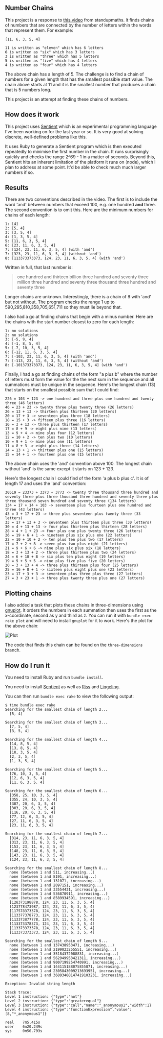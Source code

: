 ## Number Chains

This project is a response to
[this video](https://www.youtube.com/watch?v=LYKn0yUTIU4)
from standupmaths. It finds chains of numbers that are connected by the number
of letters within the words that represent them. For example:

```
[11, 6, 3, 5, 4]

11 is written as "eleven" which has 6 letters
6 is written as "six" which has 3 letters
3 is written as "three" which has 5 letters
5 is written as "five" which has 4 letters
4 is written as "four" which has 4 letters
```

The above chain has a length of 5. The challenge is to find a chain of numbers
for a given length that has the smallest possible start value. The chain above
starts at 11 and it is the smallest number that produces a chain that is 5
numbers long.

This project is an attempt at finding these chains of numbers.

## How does it work

This project uses [Sentient](http://sentient-lang.org/) which is an experimental
programming language I've been working on for the last year or so. It is very
good at solving discrete, well-defined problems like this.

It uses Ruby to generate a Sentient program which is then executed repeatedly to
minimise the first number in the chain. It runs surprisingly quickly and checks
the range 2^69 - 1 in a matter of seconds. Beyond this, Sentient hits an
inherent limitation of the platform it runs on (node), which I plan to address
at some point. It'd be able to check much much larger numbers if so.

## Results

There are two conventions described in the video. The first is to include the
word 'and' between numbers that exceed 100, e.g. one hundred **and** three. The
second convention is to omit this. Here are the minimum numbers for chains of
each length:

```
1: [4]
2: [5, 4]
3: [3, 5, 4]
4: [1, 3, 5, 4]
5: [11, 6, 3, 5, 4]
6: [23, 11, 6, 3, 5, 4]
7: [124, 23, 11, 6, 3, 5, 4] (with 'and')
7: [323, 23, 11, 6, 3, 5, 4] (without 'and')
8: [113373373373, 124, 23, 11, 6, 3, 5, 4] (with 'and')
```

Written in full, that last number is:

>one hundred and thirteen billion three hundred and seventy three million three
>hundred and seventy three thousand three hundred and seventy three

Longer chains are unknown. Interestingly, there is a chain of 8 with 'and' but
not without. The program checks the range 1 up to 590,295,810,358,705,651,711 so
they must lie beyond that.

I also had a go at finding chains that begin with a minus number. Here are the
chains with the start number closest to zero for each length:

```
1: no solutions
2: no solutions
3: [-5, 9, 4]
4: [-1, 8, 5, 4]
5: [-7, 10, 3, 5, 4]
6: [-12, 11, 6, 3, 5, 4]
7: [-103, 23, 11, 6, 3, 5, 4] (with 'and')
7: [-113, 23, 11, 6, 3, 5, 4] (without 'and')
8: [-101373373373, 124, 23, 11, 6, 3, 5, 4] (with 'and')
```

Finally, I had a go at finding chains of the form "a plus b" where the number of
letters must form the value for the the next sum in the sequence and all
summations must be unique in the sequence. Here's the longest chain (13) that
starts on the smallest possible sum that I could find:

```
226 = 103 + 123 -> one hundred and three plus one hundred and twenty three (46 letters)
46 = 23 + 23 -> twenty three plus twenty three (26 letters)
26 = 13 + 13 -> thirteen plus thirteen (20 letters)
20 = 17 + 3 -> seventeen plus three (18 letters)
18 = 15 + 3 -> fifteen plus three (16 letters)
16 = 3 + 13 -> three plus thirteen (17 letters)
17 = 8 + 9 -> eight plus nine (13 letters)
13 = 9 + 4 -> nine plus four (12 letters)
12 = 10 + 2 -> ten plus two (10 letters)
10 = 9 + 1 -> nine plus one (11 letters)
11 = 8 + 3 -> eight plus three (14 letters)
14 = 13 + 1 -> thirteen plus one (15 letters)
15 = 14 + 1 -> fourteen plus one (15 letters)
```

The above chain uses the 'and' convention above 100. The longest chain without
'and' is the same except it starts on 123 + 123.

Here's the longest chain I could find of the form 'a plus b plus c'. It is of
length 17 and uses the 'and' convention:

```
30519 = 23373 + 3373 + 3773 -> twenty three thousand three hundred and seventy three plus three thousand three hundred and seventy three plus three thousand seven hundred and seventy three (134 letters)
134 = 17 + 14 + 103 -> seventeen plus fourteen plus one hundred and three (43 letters)
43 = 3 + 17 + 23 -> three plus seventeen plus twenty three (33 letters)
33 = 17 + 13 + 3 -> seventeen plus thirteen plus three (30 letters)
30 = 4 + 13 + 13 -> four plus thirteen plus thirteen (28 letters)
28 = 4 + 1 + 23 -> four plus one plus twenty three (26 letters)
26 = 19 + 6 + 1 -> nineteen plus six plus one (22 letters)
22 = 10 + 10 + 2 -> ten plus ten plus two (17 letters)
17 = 7 + 2 + 8 -> seven plus two plus eight (21 letters)
21 = 9 + 6 + 6 -> nine plus six plus six (18 letters)
18 = 3 + 13 + 2 -> three plus thirteen plus two (24 letters)
24 = 6 + 10 + 8 -> six plus ten plus eight (19 letters)
19 = 9 + 5 + 5 -> nine plus five plus five (20 letters)
20 = 3 + 13 + 4 -> three plus thirteen plus four (25 letters)
25 = 16 + 8 + 1 -> sixteen plus eight plus one (23 letters)
23 = 17 + 3 + 3 -> seventeen plus three plus three (27 letters)
27 = 3 + 23 + 1 -> three plus twenty three plus one (27 letters)
```

## Plotting chains

I also added a task that plots these chains in three-dimensions using
[gnuplot](http://www.gnuplot.info/). It orders the numbers in each summation
then uses the first as the x-coordinate, second as y and third as z.
You can run it with `bundle exec rake plot` and will need to install `gnuplot`
for it to work. Here's the plot for the above chain:

![Plot](./plot.gif)

The code that finds this chain can be found on the `three-dimensions` branch.

## How do I run it

You need to install Ruby and run `bundle install`.

You need to install [Sentient](http://sentient-lang.org/tutorial/installation)
as well as [Riss](https://github.com/sentient-lang/homebrew-riss) and
[Lingeling](https://github.com/sentient-lang/homebrew-lingeling).

You can then run `bundle exec rake` to view the following output:

```
$ time bundle exec rake
Searching for the smallest chain of length 2...
  [5, 4]

Searching for the smallest chain of length 3...
  [7, 5, 4]
  [3, 5, 4]

Searching for the smallest chain of length 4...
  [14, 8, 5, 4]
  [13, 8, 5, 4]
  [10, 3, 5, 4]
  [2, 3, 5, 4]
  [1, 3, 5, 4]

Searching for the smallest chain of length 5...
  [76, 10, 3, 5, 4]
  [12, 6, 3, 5, 4]
  [11, 6, 3, 5, 4]

Searching for the smallest chain of length 6...
  [358, 25, 10, 3, 5, 4]
  [355, 24, 10, 3, 5, 4]
  [307, 20, 6, 3, 5, 4]
  [303, 20, 6, 3, 5, 4]
  [116, 20, 6, 3, 5, 4]
  [77, 12, 6, 3, 5, 4]
  [27, 11, 6, 3, 5, 4]
  [23, 11, 6, 3, 5, 4]

Searching for the smallest chain of length 7...
  [314, 23, 11, 6, 3, 5, 4]
  [313, 23, 11, 6, 3, 5, 4]
  [153, 23, 11, 6, 3, 5, 4]
  [148, 23, 11, 6, 3, 5, 4]
  [143, 23, 11, 6, 3, 5, 4]
  [124, 23, 11, 6, 3, 5, 4]

Searching for the smallest chain of length 8...
  none (between 1 and 511, increasing...)
  none (between 1 and 8191, increasing...)
  none (between 1 and 131071, increasing...)
  none (between 1 and 2097151, increasing...)
  none (between 1 and 33554431, increasing...)
  none (between 1 and 536870911, increasing...)
  none (between 1 and 8589934591, increasing...)
  [128373198878, 124, 23, 11, 6, 3, 5, 4]
  [123778473987, 124, 23, 11, 6, 3, 5, 4]
  [117578373378, 124, 23, 11, 6, 3, 5, 4]
  [113377378773, 124, 23, 11, 6, 3, 5, 4]
  [113373877778, 124, 23, 11, 6, 3, 5, 4]
  [113373378373, 124, 23, 11, 6, 3, 5, 4]
  [113373373378, 124, 23, 11, 6, 3, 5, 4]
  [113373373373, 124, 23, 11, 6, 3, 5, 4]

Searching for the smallest chain of length 9...
  none (between 1 and 137438953471, increasing...)
  none (between 1 and 2199023255551, increasing...)
  none (between 1 and 35184372088831, increasing...)
  none (between 1 and 562949953421311, increasing...)
  none (between 1 and 9007199254740991, increasing...)
  none (between 1 and 144115188075855871, increasing...)
  none (between 1 and 2305843009213693951, increasing...)
  none (between 1 and 36893488147419103231, increasing...)

Exception: Invalid string length

Stack trace:
Level 1 instruction: {"type":"not"}
Level 2 instruction: {"type":"greaterequal"}
Level 3 instruction: {"type":"call","name":"_anonymous1","width":1}
Level 4 instruction: {"type":"functionExpression","value":[8,"*_anonymous1"]}

real    7m5.415s
user    6m20.249s
sys     0m50.793s
```
